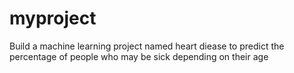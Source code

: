 # myproject
Build a machine learning project named heart diease to predict the percentage of people who may be sick depending on their age 
